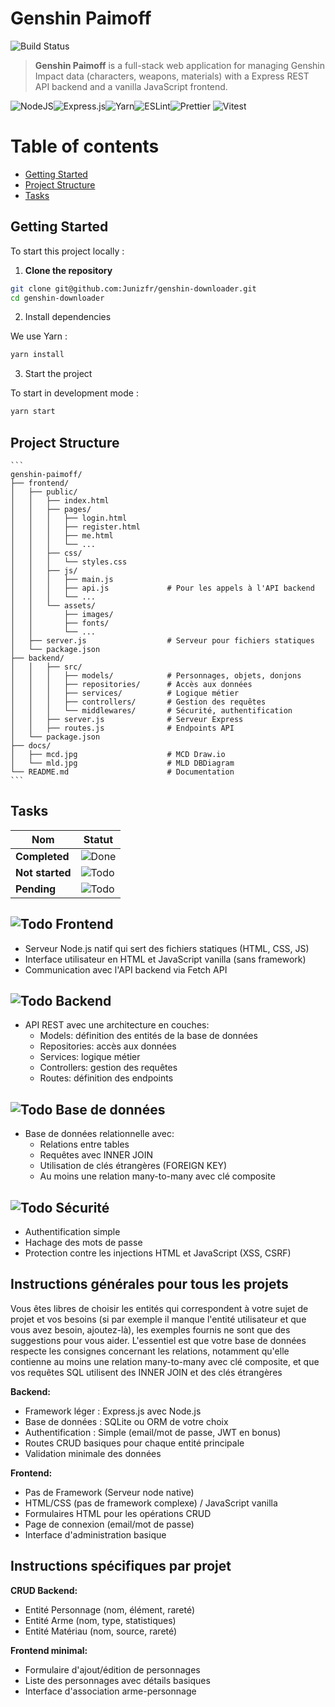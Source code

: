 # Genshin Paimoff
![Build Status](https://github.com/Junizfr/genshin-paimoff/actions/workflows/ci.yml/badge.svg)

> **Genshin Paimoff** is a full-stack web application for managing Genshin Impact data (characters, weapons, materials) with a Express REST API backend and a vanilla JavaScript frontend.

![NodeJS](https://img.shields.io/badge/node.js-6DA55F?style=for-the-badge&logo=node.js&logoColor=white)![Express.js](https://img.shields.io/badge/express.js-%23404d59.svg?style=for-the-badge&logo=express&logoColor=%2361DAFB)![Yarn](https://img.shields.io/badge/yarn-%232C8EBB.svg?style=for-the-badge&logo=yarn&logoColor=white)![ESLint](https://img.shields.io/badge/ESLint-4B3263?style=for-the-badge&logo=eslint&logoColor=white)![Prettier](https://img.shields.io/badge/prettier-%23F7B93E.svg?style=for-the-badge&logo=prettier&logoColor=black) ![Vitest](https://img.shields.io/badge/-Vitest-252529?style=for-the-badge&logo=vitest&logoColor=FCC72B)

# Table of contents

- [Getting Started](#getting-started)
- [Project Structure](#project-structure)
- [Tasks](#tasks)

## Getting Started

To start this project locally :

1. **Clone the repository**

```bash
git clone git@github.com:Junizfr/genshin-downloader.git
cd genshin-downloader
```

2. Install dependencies

We use Yarn :

```bash
yarn install
```

3. Start the project

To start in development mode :

```bash
yarn start
```

## Project Structure

    ```
    genshin-paimoff/
    ├── frontend/
    │   ├── public/
    │   │   ├── index.html
    │   │   ├── pages/
    │   │   │   ├── login.html
    │   │   │   ├── register.html
    │   │   │   ├── me.html
    │   │   │   └── ...
    │   │   ├── css/
    │   │   │   └── styles.css
    │   │   ├── js/
    │   │   │   ├── main.js
    │   │   │   ├── api.js             # Pour les appels à l'API backend
    │   │   │   └── ...
    │   │   └── assets/
    │   │       ├── images/
    │   │       ├── fonts/
    │   │       └── ...
    │   ├── server.js                  # Serveur pour fichiers statiques
    │   └── package.json
    ├── backend/
    │   │   ├── src/
    │   │   │   ├── models/            # Personnages, objets, donjons
    │   │   │   ├── repositories/      # Accès aux données
    │   │   │   ├── services/          # Logique métier
    │   │   │   ├── controllers/       # Gestion des requêtes
    │   │   │   └── middlewares/       # Sécurité, authentification
    │   │   ├── server.js              # Serveur Express
    │   │   ├── routes.js              # Endpoints API
    │   └── package.json
    ├── docs/
    │   ├── mcd.jpg                    # MCD Draw.io
    │   └── mld.jpg                    # MLD DBDiagram
    └── README.md                      # Documentation
    ```
## Tasks
| Nom             | Statut                                                |
| --------------- | ----------------------------------------------------- |
| **Completed**   | ![Done](https://img.shields.io/badge/DONE-green.svg)  |
| **Not started** | ![Todo](https://img.shields.io/badge/TODO-red.svg)    |
| **Pending**     | ![Todo](https://img.shields.io/badge/TODO-orange.svg) |

## ![Todo](https://img.shields.io/badge/TODO-red.svg) Frontend 

- Serveur Node.js natif qui sert des fichiers statiques (HTML, CSS, JS)
- Interface utilisateur en HTML et JavaScript vanilla (sans framework)
- Communication avec l'API backend via Fetch API

## ![Todo](https://img.shields.io/badge/TODO-red.svg) Backend
- API REST avec une architecture en couches:
    - Models: définition des entités de la base de données
    - Repositories: accès aux données
    - Services: logique métier
    - Controllers: gestion des requêtes
    - Routes: définition des endpoints

## ![Todo](https://img.shields.io/badge/TODO-red.svg) Base de données
- Base de données relationnelle avec:
    - Relations entre tables
    - Requêtes avec INNER JOIN
    - Utilisation de clés étrangères (FOREIGN KEY)
    - Au moins une relation many-to-many avec clé composite

## ![Todo](https://img.shields.io/badge/TODO-red.svg) Sécurité
- Authentification simple
- Hachage des mots de passe
- Protection contre les injections HTML et JavaScript (XSS, CSRF)

## Instructions générales pour tous les projets

Vous êtes libres de choisir les entités qui correspondent à votre sujet de projet et vos besoins (si par exemple il manque l'entité utilisateur et que vous avez besoin, ajoutez-là), les exemples fournis ne sont que des suggestions pour vous aider. L'essentiel est que votre base de données respecte les consignes concernant les relations, notamment qu'elle contienne au moins une relation many-to-many avec clé composite, et que vos requêtes SQL utilisent des INNER JOIN et des clés étrangères

**Backend:**

- Framework léger : Express.js avec Node.js
- Base de données : SQLite ou ORM de votre choix
- Authentification : Simple (email/mot de passe, JWT en bonus)
- Routes CRUD basiques pour chaque entité principale
- Validation minimale des données

**Frontend:**

- Pas de Framework (Serveur node native)
- HTML/CSS (pas de framework complexe) / JavaScript vanilla
- Formulaires HTML pour les opérations CRUD
- Page de connexion (email/mot de passe)
- Interface d'administration basique

## Instructions spécifiques par projet

**CRUD Backend:**

- Entité Personnage (nom, élément, rareté)
- Entité Arme (nom, type, statistiques)
- Entité Matériau (nom, source, rareté)

**Frontend minimal:**

- Formulaire d'ajout/édition de personnages
- Liste des personnages avec détails basiques
- Interface d'association arme-personnage